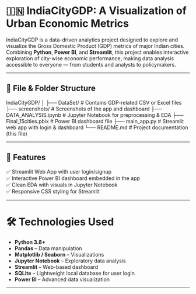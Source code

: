 # 🇮🇳 IndiaCityGDP: A Visualization of Urban Economic Metrics

IndiaCityGDP is a data-driven analytics project designed to explore and visualize the Gross Domestic Product (GDP) metrics of major Indian cities. Combining **Python**, **Power BI**, and **Streamlit**, this project enables interactive exploration of city-wise economic performance, making data analysis accessible to everyone — from students and analysts to policymakers.

---


## 📁 File & Folder Structure

IndiaCityGDP/
│
├── DataSet/                # Contains GDP-related CSV or Excel files
├── screenshots/            # Screenshots of the app and dashboard
├── DATA_ANALYSIS.ipynb     # Jupyter Notebook for preprocessing & EDA
├── Final_15cities.pbix     # Power BI dashboard file
├── main_app.py             # Streamlit web app with login & dashboard
└── README.md               # Project documentation (this file)


---

## 🚀 Features

✅ Streamlit Web App with user login/signup  
✅ Interactive Power BI dashboard embedded in the app  
✅ Clean EDA with visuals in Jupyter Notebook  
✅ Responsive CSS styling for Streamlit  

---

# 🛠️ Technologies Used

- **Python 3.8+**
- **Pandas** – Data manipulation
- **Matplotlib / Seaborn** – Visualizations
- **Jupyter Notebook** – Exploratory data analysis
- **Streamlit** – Web-based dashboard
- **SQLite** – Lightweight local database for user login
- **Power BI** – Advanced data visualization

---
